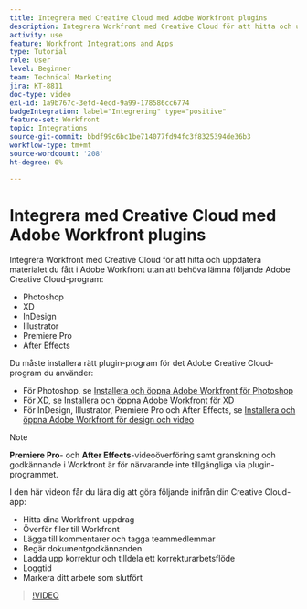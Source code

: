 ```yaml
---
title: Integrera med Creative Cloud med Adobe Workfront plugins
description: Integrera Workfront med Creative Cloud för att hitta och uppdatera materialet du fått i Workfront utan att behöva lämna följande Creative Cloud-program - Photoshop, XD, InDesign, Illustrator, Premiere Pro och After Effects
activity: use
feature: Workfront Integrations and Apps
type: Tutorial
role: User
level: Beginner
team: Technical Marketing
jira: KT-8811
doc-type: video
exl-id: 1a9b767c-3efd-4ecd-9a99-178586cc6774
badgeIntegration: label="Integrering" type="positive"
feature-set: Workfront
topic: Integrations
source-git-commit: bbdf99c6bc1be714077fd94fc3f8325394de36b3
workflow-type: tm+mt
source-wordcount: '208'
ht-degree: 0%

---
```


# Integrera med Creative Cloud med Adobe Workfront plugins

Integrera Workfront med Creative Cloud för att hitta och uppdatera materialet du fått i Adobe Workfront utan att behöva lämna följande Adobe Creative Cloud-program:

* Photoshop
* XD
* InDesign
* Illustrator
* Premiere Pro
* After Effects

Du måste installera rätt plugin-program för det Adobe Creative Cloud-program du använder:

* För Photoshop, se [Installera och öppna Adobe Workfront för Photoshop](https://experienceleague.adobe.com/docs/workfront/using/adobe-workfront-integrations/workfront-for-creative-cloud/install-wf-cc/wf-cc-install-ps.html?lang=sv-SE&)
* För XD, se [Installera och öppna Adobe Workfront för XD](https://experienceleague.adobe.com/docs/workfront/using/adobe-workfront-integrations/workfront-for-creative-cloud/install-wf-cc/wf-adobe-xd-install.html?lang=sv-SE&)
* För InDesign, Illustrator, Premiere Pro och After Effects, se [Installera och öppna Adobe Workfront för design och video](https://experienceleague.adobe.com/docs/workfront/using/adobe-workfront-integrations/workfront-for-creative-cloud/install-wf-cc/wf-install-cc.html?lang=sv-SE&)

>[!NOTE]
>
>**Premiere Pro**- och **After Effects**-videoöverföring samt granskning och godkännande i Workfront är för närvarande inte tillgängliga via plugin-programmet.


I den här videon får du lära dig att göra följande inifrån din Creative Cloud-app:

* Hitta dina Workfront-uppdrag
* Överför filer till Workfront
* Lägga till kommentarer och tagga teammedlemmar
* Begär dokumentgodkännanden
* Ladda upp korrektur och tilldela ett korrekturarbetsflöde
* Loggtid
* Markera ditt arbete som slutfört

>[!VIDEO](https://video.tv.adobe.com/v/3431669/?quality=12&learn=on&enablevpops=1&captions=swe)
